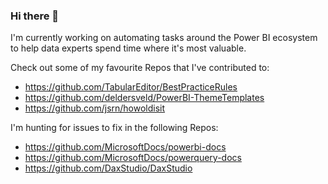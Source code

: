 ### Hi there 👋

I'm currently working on automating tasks around the Power BI ecosystem to help data experts spend time where it's most valuable.

Check out some of my favourite Repos that I've contributed to:
- https://github.com/TabularEditor/BestPracticeRules
- https://github.com/deldersveld/PowerBI-ThemeTemplates
- https://github.com/jsrn/howoldisit

I'm hunting for issues to fix in the following Repos:
- https://github.com/MicrosoftDocs/powerbi-docs
- https://github.com/MicrosoftDocs/powerquery-docs
- https://github.com/DaxStudio/DaxStudio

<!--
**MattRudy/MattRudy** is a ✨ _special_ ✨ repository because its `README.md` (this file) appears on your GitHub profile.

Here are some ideas to get you started:

- 🔭 I’m currently working on ...
- 🌱 I’m currently learning ...
- 👯 I’m looking to collaborate on ...
- 🤔 I’m looking for help with ...
- 💬 Ask me about ...
- 📫 How to reach me: ...
- 😄 Pronouns: ...
- ⚡ Fun fact: ...
-->
